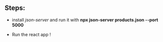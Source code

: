 ## Steps:
- install *json-server* and run it with
**npx json-server products.json --port 5000**  
  
- Run the react app !